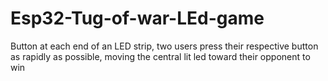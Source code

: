 # Esp32-Tug-of-war-LEd-game
Button at each end of an LED strip, two users press their respective button as rapidly as possible, moving the central lit led toward their opponent to win
